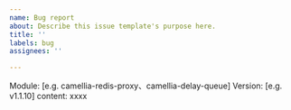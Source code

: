 ```yaml
---
name: Bug report
about: Describe this issue template's purpose here.
title: ''
labels: bug
assignees: ''

---
```


Module: [e.g. camellia-redis-proxy、camellia-delay-queue]
Version: [e.g. v1.1.10]
content: xxxx
